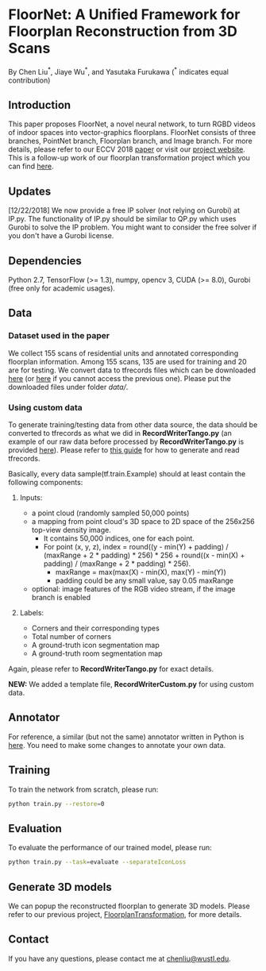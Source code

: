 # FloorNet: A Unified Framework for Floorplan Reconstruction from 3D Scans
By Chen Liu<sup>\*</sup>, Jiaye Wu<sup>\*</sup>, and Yasutaka Furukawa (<sup>\*</sup> indicates equal contribution)

## Introduction

This paper proposes FloorNet, a novel neural network, to turn RGBD videos of indoor spaces into vector-graphics floorplans. FloorNet consists of three branches, PointNet branch, Floorplan branch, and Image branch. For more details, please refer to our ECCV 2018 [paper](https://arxiv.org/abs/1804.00090) or visit our [project website](http://art-programmer.github.io/floornet.html). This is a follow-up work of our floorplan transformation project which you can find [here](https://github.com/art-programmer/FloorplanTransformation).

## Updates
[12/22/2018] We now provide a free IP solver (not relying on Gurobi) at IP.py. The functionality of IP.py should be similar to QP.py which uses Gurobi to solve the IP problem. You might want to consider the free solver if you don't have a Gurobi license.

## Dependencies
Python 2.7, TensorFlow (>= 1.3), numpy, opencv 3, CUDA (>= 8.0), Gurobi (free only for academic usages).

## Data

### Dataset used in the paper

We collect 155 scans of residential units and annotated corresponding floorplan information. Among 155 scans, 135 are used for training and 20 are for testing. We convert data to tfrecords files which can be downloaded [here](https://drive.google.com/open?id=16lyX_xTiALUzKyst86WJHlhpTDr8XPF_) (or [here](https://mega.nz/#F!5yQy0b5T!ykkR4dqwGO9J5EwnKT_GBw) if you cannot access the previous one). Please put the downloaded files under folder *data/*.


### Using custom data

To generate training/testing data from other data source, the data should be converted to tfrecords as what we did in **RecordWriterTango.py** (an example of our raw data before processed by **RecordWriterTango.py** is provided [here](https://mega.nz/#!dnohjKZa!I3NJZ806vNK-UYp-ap7OynGnS5E-E5AK_z5WsX8n1Ls)). Please refer to [this guide](http://warmspringwinds.github.io/tensorflow/tf-slim/2016/12/21/tfrecords-guide/) for how to generate and read tfrecords. 

Basically, every data sample(tf.train.Example) should at least contain the following components:


1. Inputs:

	- a point cloud (randomly sampled 50,000 points)
	- a mapping from point cloud's 3D space to 2D space of the 256x256 top-view density image.
		- It contains 50,000 indices, one for each point.
		- For point (x, y, z), index = round((y - min(Y) + padding) / (maxRange + 2 * padding) * 256) * 256 + round((x - min(X) + padding) / (maxRange + 2 * padding) * 256).
			- maxRange = max(max(X) - min(X), max(Y) - min(Y))
			- padding could be any small value, say 0.05 maxRange
	- optional: image features of the RGB video stream, if the image branch is enabled

2. Labels:

	- Corners and their corresponding types
	- Total number of corners
	- A ground-truth icon segmentation map
	- A ground-truth room segmentation map
	
Again, please refer to 	**RecordWriterTango.py** for exact details.

**NEW:** We added a template file, **RecordWriterCustom.py** for using custom data.


## Annotator
For reference, a similar (but not the same) annotator written in Python is [here](https://github.com/art-programmer/FloorplanAnnotator). You need to make some changes to annotate your own data.

## Training
To train the network from scratch, please run:
```bash
python train.py --restore=0
```

## Evaluation
To evaluate the performance of our trained model, please run:
```bash
python train.py --task=evaluate --separateIconLoss
```

## Generate 3D models
We can popup the reconstructed floorplan to generate 3D models. Please refer to our previous project, [FloorplanTransformation](https://github.com/art-programmer/FloorplanTransformation), for more details.

## Contact

If you have any questions, please contact me at chenliu@wustl.edu.

